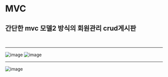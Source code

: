 # MVC

<h2>간단한 mvc 모델2 방식의 회원관리 crud게시판</h2><br>
<hr>

![image](https://user-images.githubusercontent.com/71121027/99234265-a87cde00-2837-11eb-82e5-aa5d96169fe8.png)
![image](https://user-images.githubusercontent.com/71121027/99234697-35279c00-2838-11eb-905b-e08deca8ab69.png)<br>
<hr>

![image](https://user-images.githubusercontent.com/71121027/99234872-76b84700-2838-11eb-939f-96abb5395e53.png)


